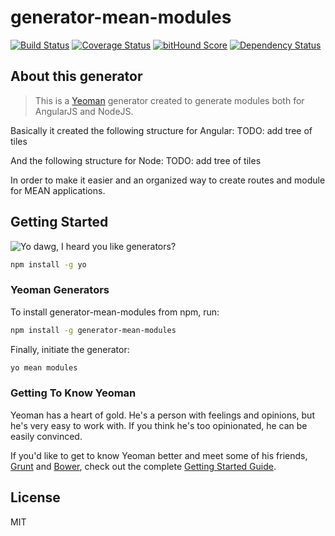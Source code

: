 # generator-mean-modules 

[![Build Status](https://travis-ci.org/PauloLuan/generator-mean-modules.svg)](https://travis-ci.org/PauloLuan/generator-mean-modules)
[![Coverage Status](https://coveralls.io/repos/PauloLuan/generator-mean-modules/badge.svg)](https://coveralls.io/r/PauloLuan/generator-mean-modules)
[![bitHound Score](https://www.bithound.io/github/PauloLuan/generator-mean-modules/badges/score.svg)](https://www.bithound.io/github/PauloLuan/generator-mean-modules)
[![Dependency Status](https://david-dm.org/PauloLuan/generator-mean-modules.svg "Dependencies Checked & Updated Regularly (Security is Important!)")](https://david-dm.org/PauloLuan/generator-mean-modules)

## About this generator

> This is a [Yeoman](http://yeoman.io) generator created to generate modules both for AngularJS and NodeJS.

Basically it created the following structure for Angular:
TODO: add tree of tiles

And the following structure for Node:
TODO: add tree of tiles

In order to make it easier and an organized way to create routes and module for MEAN applications.


## Getting Started

![Yo dawg, I heard you like generators?](http://i.imgur.com/2gqiift.jpg)

```bash
npm install -g yo
```

### Yeoman Generators

To install generator-mean-modules from npm, run:

```bash
npm install -g generator-mean-modules
```

Finally, initiate the generator:

```bash
yo mean modules
```

### Getting To Know Yeoman

Yeoman has a heart of gold. He's a person with feelings and opinions, but he's very easy to work with. If you think he's too opinionated, he can be easily convinced.

If you'd like to get to know Yeoman better and meet some of his friends, [Grunt](http://gruntjs.com) and [Bower](http://bower.io), check out the complete [Getting Started Guide](https://github.com/yeoman/yeoman/wiki/Getting-Started).


## License

MIT
